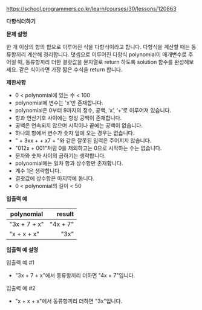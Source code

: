https://school.programmers.co.kr/learn/courses/30/lessons/120863

**다항식더하기**

**문제 설명**

한 개 이상의 항의 합으로 이루어진 식을 다항식이라고 합니다. 다항식을 계산할 때는 동류항끼리 계산해 정리합니다. 덧셈으로 이루어진 다항식 polynomial이 매개변수로 주어질 때, 동류항끼리 더한 결괏값을 문자열로 return 하도록 solution 함수를 완성해보세요. 같은 식이라면 가장 짧은 수식을 return 합니다.

**제한사항**

- 0 < polynomial에 있는 수 < 100
- polynomial에 변수는 'x'만 존재합니다.
- polynomial은 0부터 9까지의 정수, 공백, ‘x’, ‘+'로 이루어져 있습니다.
- 항과 연산기호 사이에는 항상 공백이 존재합니다.
- 공백은 연속되지 않으며 시작이나 끝에는 공백이 없습니다.
- 하나의 항에서 변수가 숫자 앞에 오는 경우는 없습니다.
- " + 3xx + + x7 + "와 같은 잘못된 입력은 주어지지 않습니다.
- "012x + 001"처럼 0을 제외하고는 0으로 시작하는 수는 없습니다.
- 문자와 숫자 사이의 곱하기는 생략합니다.
- polynomial에는 일차 항과 상수항만 존재합니다.
- 계수 1은 생략합니다.
- 결괏값에 상수항은 마지막에 둡니다.
- 0 < polynomial의 길이 < 50

**입출력 예**

| polynomial   |   	result |
|--------------|----------:|
| "3x + 7 + x" | 	"4x + 7" |
| "x + x + x"  |     	"3x" |

**입출력 예 설명**

입출력 예 #1

- "3x + 7 + x"에서 동류항끼리 더하면 "4x + 7"입니다.

입출력 예 #2

- "x + x + x"에서 동류항끼리 더하면 "3x"입니다.
